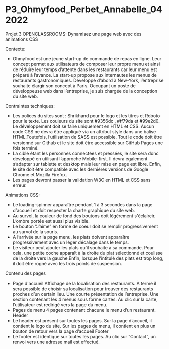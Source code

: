 # P3_Ohmyfood_Perbet_Annabelle_042022

Projet 3 OPENCLASSROOMS: Dynamisez une page web avec des animations CSS

Contexte:
* Ohmyfood est une jeune start-up  de commande de repas en ligne. Leur concept permet aux utilisateurs de composer leur propre menu et ainsi de réduire leur temps d’attente dans les restaurants car leur menu est préparé à l’avance.
La start-up propose aux internautes les menus de restaurants gastronomiques. Développé d’abord à New-York, l’entreprise souhaite élargir son concept à Paris.
Occupant un poste de développeuse web dans l’entreprise, je suis chargée de la conception du site web.

Contraintes techniques:
* Les polices du sites sont : Shrikhand pour le logo et les titres et Roboto pour le texte. Les couleurs du site sont  #9356dc , #ff79da et  #99e2d0.
Le développement doit se faire uniquement en HTML et CSS. Aucun code CSS ne devra être appliqué via un attribut style dans une balise HTML.Toutefois, l’utilisation de SASS est possible. Tout le code doit être versionné sur Github et le site doit être accessible sur GitHub Pages une fois terminé.
* La cible étant les personnes connectées et pressées, le site sera donc développé en utilisant l’approche Mobile-first. Il devra également s’adapter sur tablette et desktop mais leur mise en page est libre. Enfin, le site doit être compatible avec les dernières versions de Google Chrome et Mozilla Firefox.
* Les pages devront passer la validation W3C en HTML et CSS sans erreur.

Animations CSS:
* Le loading-spinner apparaître pendant 1 à 3 secondes dans la page d'accueil et doit respecter la charte graphique du site web.
* Au survol, la couleur de fond des boutons doit légèrement s'éclaircir. L’ombre portée est aussi plus visible.
* Le bouton “J’aime” en forme de coeur doit se remplir progressivement au survol de la souris. 
* A l’arrivée sur la page menu, les plats doivent apparaître progressivement avec un léger décalage dans le temps. 
* Le visiteur peut ajouter les plats qu’il souhaite à sa commande. Pour cela, une petite coche apparaît à la droite du plat sélectionné et coulisse de la droite vers la gauche.Enfin, lorsque l’intitulé des plats est trop long, il doit être rogné avec les trois points de suspension. 

Contenu des pages
* Page d'accueil
Affichage de la localisation des restaurants. À terme il sera possible de choisir sa localisation pour trouver des restaurants proches d’un certain lieu.
Une courte présentation de l’entreprise.
Une section contenant les 4 menus sous forme cartes. Au clic sur la carte, l’utilisateur est redirigé vers la page du menu.
* Pages de menu
4 pages contenant chacune le menu d’un restaurant.
Header
* Le header est présent sur toutes les pages.
Sur la page d’accueil, il contient le logo du site.
Sur les pages de menu, il contient en plus un bouton de retour vers la page d’accueil
Footer
* Le footer est identique sur toutes les pages.
Au clic sur “Contact”, un renvoi vers une adresse mail est effectué.
